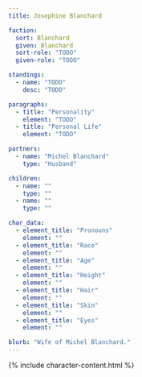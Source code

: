 ```yaml
---
title: Josephine Blanchard

faction:
  sort: Blanchard
  given: Blanchard
  sort-role: "TODO"
  given-role: "TODO"

standings:
  - name: "TODO"
    desc: "TODO"

paragraphs:
  - title: "Personality"
    element: "TODO"
  - title: "Personal Life"
    element: "TODO"

partners:
  - name: "Michel Blanchard"
    type: "Husband"

children:
  - name: ""
    type: ""
  - name: ""
    type: ""

char_data:
  - element_title: "Pronouns"
    element: ""
  - element_title: "Race"
    element: ""
  - element_title: "Age"
    element: ""
  - element_title: "Height"
    element: ""
  - element_title: "Hair"
    element: ""
  - element_title: "Skin"
    element: ""
  - element_title: "Eyes"
    element: ""

blurb: "Wife of Michel Blanchard."
---
```


{% include character-content.html %}